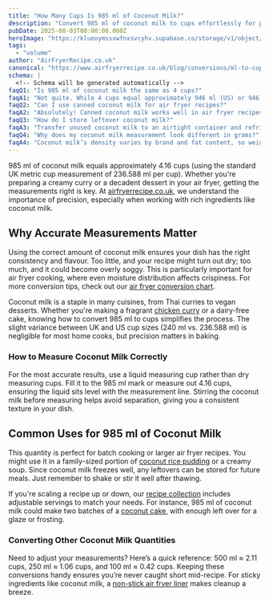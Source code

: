 ```yaml
---
title: "How Many Cups Is 985 ml of Coconut Milk?"
description: "Convert 985 ml of coconut milk to cups effortlessly for precise cooking and baking. Perfect for air fryer recipes!"
pubDate: 2025-08-03T00:00:00.000Z
heroImage: "https://klueoymssxwfnxsvcyhv.supabase.co/storage/v1/object/public/Shmucket/how-many-cups-is-985-ml-of-coconut-milk.webp"
tags:
  - "volume"
author: "AirFryerRecipe.co.uk"
canonical: "https://www.airfryerrecipe.co.uk/blog/conversions/ml-to-cups/how-many-cups-is-985-ml-of-coconut-milk"
schema: |
  <!-- Schema will be generated automatically -->
faqQ1: "Is 985 ml of coconut milk the same as 4 cups?"
faqA1: "Not quite. While 4 cups equal approximately 946 ml (US) or 946.352 ml (UK), 985 ml is roughly 4.16 cups. This small difference can matter in baking, where precision is key. Always measure liquids like coconut milk in a jug for accuracy."
faqQ2: "Can I use canned coconut milk for air fryer recipes?"
faqA2: "Absolutely! Canned coconut milk works well in air fryer recipes, from curries to desserts. Just ensure you shake or stir it well before measuring, as it often separates. For lighter dishes, you can also use carton coconut milk."
faqQ3: "How do I store leftover coconut milk?"
faqA3: "Transfer unused coconut milk to an airtight container and refrigerate for up to 4 days. For longer storage, freeze it in portions. Thaw in the fridge overnight and stir well before using, as separation is normal."
faqQ4: "Why does my coconut milk measurement look different in grams?"
faqA4: "Coconut milk’s density varies by brand and fat content, so weight (grams) and volume (ml/cups) aren’t interchangeable. For consistency, stick to liquid measurements unless the recipe specifies weight. Check labels for thickness indicators like \"full-fat\" or \"light.\""
---
```

<p>985 ml of coconut milk equals approximately 4.16 cups (using the standard UK metric cup measurement of 236.588 ml per cup). Whether you're preparing a creamy curry or a decadent dessert in your air fryer, getting the measurements right is key. At <a href=https://www.airfryerrecipe.co.uk>airfryerrecipe.co.uk</a>, we understand the importance of precision, especially when working with rich ingredients like coconut milk.</p>  

<h2>Why Accurate Measurements Matter</h2>  
<p>Using the correct amount of coconut milk ensures your dish has the right consistency and flavour. Too little, and your recipe might turn out dry; too much, and it could become overly soggy. This is particularly important for air fryer cooking, where even moisture distribution affects crispiness. For more conversion tips, check out our <a href=https://www.airfryerrecipe.co.uk/air-fryer-conversion-chart>air fryer conversion chart</a>.</p>  

<p>Coconut milk is a staple in many cuisines, from Thai curries to vegan desserts. Whether you're making a fragrant <a href=https://www.airfryerrecipe.co.uk/recipe-category/chicken>chicken curry</a> or a dairy-free cake, knowing how to convert 985 ml to cups simplifies the process. The slight variance between UK and US cup sizes (240 ml vs. 236.588 ml) is negligible for most home cooks, but precision matters in baking.</p>  

<h3>How to Measure Coconut Milk Correctly</h3>  
<p>For the most accurate results, use a liquid measuring cup rather than dry measuring cups. Fill it to the 985 ml mark or measure out 4.16 cups, ensuring the liquid sits level with the measurement line. Stirring the coconut milk before measuring helps avoid separation, giving you a consistent texture in your dish.</p>  

<h2>Common Uses for 985 ml of Coconut Milk</h2>  
<p>This quantity is perfect for batch cooking or larger air fryer recipes. You might use it in a family-sized portion of <a href=https://www.airfryerrecipe.co.uk/recipe-category/dessert>coconut rice pudding</a> or a creamy soup. Since coconut milk freezes well, any leftovers can be stored for future meals. Just remember to shake or stir it well after thawing.</p>  

<p>If you're scaling a recipe up or down, our <a href=https://www.airfryerrecipe.co.uk/recipes>recipe collection</a> includes adjustable servings to match your needs. For instance, 985 ml of coconut milk could make two batches of a <a href=https://www.airfryerrecipe.co.uk/recipe-category/cakes>coconut cake</a>, with enough left over for a glaze or frosting.</p>  

<h3>Converting Other Coconut Milk Quantities</h3>  
<p>Need to adjust your measurements? Here’s a quick reference: 500 ml ≈ 2.11 cups, 250 ml ≈ 1.06 cups, and 100 ml ≈ 0.42 cups. Keeping these conversions handy ensures you’re never caught short mid-recipe. For sticky ingredients like coconut milk, a <a href=https://www.airfryerrecipe.co.uk/air-fryer-cleaner>non-stick air fryer liner</a> makes cleanup a breeze.</p>
